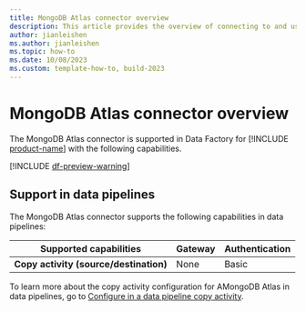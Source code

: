 ```yaml
---
title: MongoDB Atlas connector overview
description: This article provides the overview of connecting to and using MongoDB Atlas data in Data Factory.
author: jianleishen
ms.author: jianleishen
ms.topic: how-to
ms.date: 10/08/2023
ms.custom: template-how-to, build-2023
---
```


# MongoDB Atlas connector overview

The MongoDB Atlas connector is supported in Data Factory for [!INCLUDE [product-name](../includes/product-name.md)] with the following capabilities.

[!INCLUDE [df-preview-warning](includes/data-factory-preview-warning.md)]

## Support in data pipelines

The MongoDB Atlas connector supports the following capabilities in data pipelines:

| Supported capabilities | Gateway | Authentication |
| --- | --- | ---|
| **Copy activity (source/destination)** | None | Basic |

To learn more about the copy activity configuration for AMongoDB Atlas in data pipelines, go to [Configure in a data pipeline copy activity](connector-mongodb-atlas-copy-activity.md).

